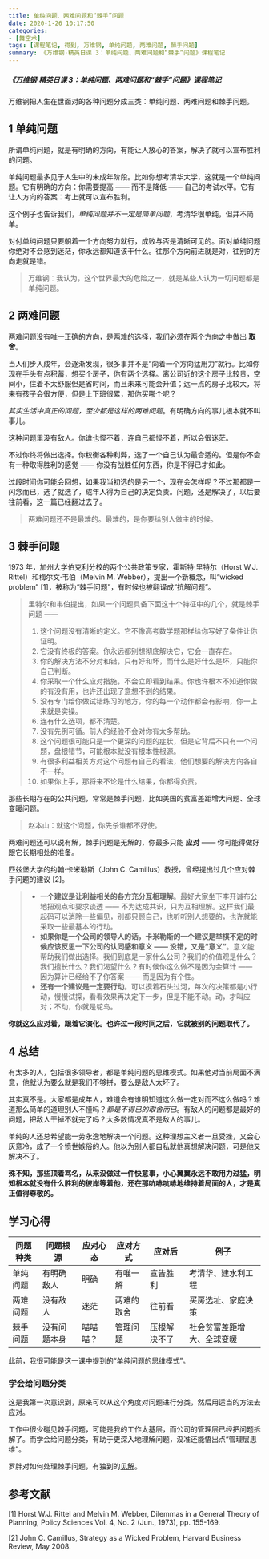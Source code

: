 ```yaml
---
title: 单纯问题、两难问题和“棘手”问题
date: 2020-1-26 10:17:50
categories:
- [舞空术]
tags: [课程笔记, 得到, 万维钢, 单纯问题, 两难问题, 棘手问题]
summary: 《万维钢·精英日课 3：单纯问题、两难问题和“棘手”问题》课程笔记
---
```

##### 《万维钢·精英日课 3：单纯问题、两难问题和“棘手”问题》课程笔记

万维钢把人生在世面对的各种问题分成三类：单纯问题、两难问题和棘手问题。

## 1 单纯问题

所谓单纯问题，就是有明确的方向，有能让人放心的答案，解决了就可以宣布胜利的问题。

单纯问题最多见于人生中的未成年阶段。比如你想考清华大学，这就是一个单纯问题。它有明确的方向：你需要提高 —— 而不是降低 —— 自己的考试水平。它有让人方向的答案：考上就可以宣布胜利。

这个例子也告诉我们，*单纯问题并不一定是简单问题*，考清华很单纯，但并不简单。

对付单纯问题只要朝着一个方向努力就行，成败与否是清晰可见的。面对单纯问题你绝对不会感到迷茫，你永远都知道该干什么。往那个方向前进就是对，往别的方向走就是错。

> 万维钢：我认为，这个世界最大的危险之一，就是某些人认为一切问题都是单纯问题。

## 2 两难问题

两难问题没有唯一正确的方向，是两难的选择，我们必须在两个方向之中做出 **取舍**。

当人们步入成年，会逐渐发现，很多事并不是“向着一个方向猛用力”就行。比如你现在手头有点积蓄，想买个房子，你有两个选择。离公司近的这个房子比较贵，空间小，住着不太舒服但是省时间，而且未来可能会升值；远一点的房子比较大，将来有孩子会很方便，但是上下班很累，那你买哪个呢？

*其实生活中真正的问题，至少都是这样的两难问题*。有明确方向的事儿根本就不叫事儿。

这种问题里没有敌人。你谁也怪不着，连自己都怪不着，所以会很迷茫。

不过你终将做出选择。你权衡各种利弊，选了一个自己认为最合适的。但是你不会有一种取得胜利的感觉 —— 你没有战胜任何东西，你是不得已才如此。

过段时间你可能会回想，如果我当初选的是另一个，现在会怎样呢？不过那都是一闪念而已，选了就选了，成年人得为自己的决定负责。问题，还是解决了，以后要往前看，这一篇已经翻过去了。

> 两难问题还不是最难的。最难的，是你要给别人做主的时候。

## 3 棘手问题

1973 年，加州大学伯克利分校的两个公共政策专家，霍斯特·里特尔（Horst W.J. Rittel）和梅尔文·韦伯（Melvin M. Webber），提出一个新概念，叫“wicked problem” [1]，被称为“棘手问题”，有时候也被翻译成“抗解问题”。

> 里特尔和韦伯提出，如果一个问题具备下面这十个特征中的几个，就是棘手问题 ——
> 1. 这个问题没有清晰的定义。它不像高考数学题那样给你写好了条件让你证明。
> 2. 它没有终极的答案。你永远都别想彻底解决它，它会一直存在。
> 3. 你的解决方法不分对和错，只有好和坏，而什么是好什么是坏，只能你自己判断。
> 4. 你采取一个什么应对措施，不会立即看到结果。你也许根本不知道你做的有没有用，也许还出现了意想不到的结果。
> 5. 没有专门给你做试错练习的地方，你的每一个动作都会有影响，你一上来就是实操。
> 6. 连有什么选项，都不清楚。
> 7. 没有先例可循。前人的经验不会对你有太多帮助。
> 8. 这个问题很可能只是一个更深的问题的症状，但是它背后不只有一个问题，盘根错节，可能根本就没有根本性根源。
> 9. 有很多利益相关方对这个问题有自己的看法，他们想要的解决方向各自不一样。
> 10. 如果你上手，那将来不论是什么结果，你都得负责。

那些长期存在的公共问题，常常是棘手问题，比如美国的贫富差距增大问题、全球变暖问题。

> 赵本山：就这个问题，你先杀谁都不好使。

两难问题还可以说有解，棘手问题是无解的，你最多只能 **应对** —— 你可能得做好跟它长期相处的准备。

匹兹堡大学的约翰·卡米勒斯（John C. Camillus）教授，曾经提出过几个应对棘手问题的建议 [2]。

> * **一个建议是让利益相关的各方充分互相理解**。最好大家坐下李开诚布公地把观点和要求谈透 —— 不为达成共识，只为互相理解。这样我们最起码可以消除一些偏见，别都只顾自己，也听听别人想要的，也许就能采取一些最基本的行动。
> * **如果你是一个公司的领导人的话，卡米勒斯的一个建议是举棋不定的时候应该反思一下公司的认同感和意义 —— 没错，又是“意义”**。意义能帮助我们做出选择。我们到底是一家什么公司？我们的价值观是什么？我们擅长什么？我们渴望什么？有时候你这么做不是因为会算计 —— 因为算计已经给不了你答案 —— 而是因为有个性。
> * **还有一个建议是一定要行动**。可以摸着石头过河，每次的决策都是小行动，慢慢试探，看看效果再决定下一步，但是不能不动。动，才叫应对；不动，你就是鸵鸟。

**你就这么应对着，跟着它演化。也许过一段时间之后，它就被别的问题取代了。**

## 4 总结

有太多的人，包括很多领导者，都是单纯问题的思维模式。如果他对当前局面不满意，他就认为要么就是我们不够拼，要么是敌人太坏了。

其实真不是。大家都是成年人，难道会有谁明知道这么做一定对而不这么做吗？难道那么简单的道理别人不懂吗？*都是不得已的取舍而已*。有敌人的问题都是最好的问题，把敌人干掉不就完了吗？大多数情况真不是敌人的事儿。

单纯的人还总希望能一劳永逸地解决一个问题。这种理想主义者一旦受挫，又会心灰意冷，成了一个愤世嫉俗的人。他以为别人都自私就他真想解决问题，可是他又解决不了。

**殊不知，那些顶着骂名，从来没做过一件快意事，小心翼翼永远不敢用力过猛，明知根本就没有什么胜利的彼岸等着他，还在那吭哧吭哧地维持着局面的人，才是真正值得尊敬的。**

## 学习心得

| 问题种类 | 问题根源       | 应对心态  | 应对方式    | 应对后       | 例子                      |
|---------|---------------|-----------|------------|--------------|--------------------------|
| 单纯问题 | 有明确敌人     | 明确      | 有唯一解    | 宣告胜利     | 考清华、建水利工程         |
| 两难问题 | 没有敌人       | 迷茫      | 两难的取舍  | 往前看       | 买房选址、家庭决策         |
| 棘手问题 | 没有问题本身   | 喵喵喵？   | 管理问题    | 压根解决不了 | 社会贫富差距增大、全球变暖  |

此前，我很可能是这一课中提到的“单纯问题的思维模式”。

### 学会给问题分类

这是我第一次意识到，原来可以从这个角度对问题进行分类，然后用适当的方法去应对。

工作中很少碰见棘手问题，可能是我的工作太基层，而公司的管理层已经把问题拆解了。而学会给问题分类，有助于更深入地理解问题，没准还能悟出点“管理层思维”。

罗胖对如何处理棘手问题，有独到的[见解](/online-course-notes/luo-ji-si-wei/season-7/738_zen-me-chu-li-ji-shou-wen-ti/)。

## 参考文献

[1] Horst W.J. Rittel and Melvin M. Webber, Dilemmas in a General Theory of Planning, Policy Sciences Vol. 4, No. 2 (Jun., 1973), pp. 155-169.

[2] John C. Camillus, Strategy as a Wicked Problem, Harvard Business Review, May 2008.
